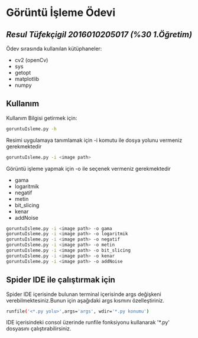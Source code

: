 # Görüntü İşleme Ödevi
## _Resul Tüfekçigil 2016010205017 (%30 1.Öğretim)_

Ödev sırasında kullanılan kütüphaneler:
- cv2 (openCv)
- sys
- getopt
- matplotlib
- numpy

## Kullanım
Kullanım Bilgisi getirmek için:
```sh
goruntuIsleme.py -h
```
Resimi uygulamaya tanımlamak için -i komutu ile dosya yolunu vermeniz gerekmektedir
```sh
goruntuIsleme.py -i <image path>
```
Görüntü işleme yapmak için -o ile seçenek vermeniz gerekmektedir
- gama
- logaritmik
- negatif
- metin
- bit_slicing
- kenar
- addNoise
```sh
goruntuIsleme.py -i <image path> -o gama
goruntuIsleme.py -i <image path> -o logaritmik
goruntuIsleme.py -i <image path> -o negatif
goruntuIsleme.py -i <image path> -o metin
goruntuIsleme.py -i <image path> -o bit_slicing
goruntuIsleme.py -i <image path> -o kenar
goruntuIsleme.py -i <image path> -o addNoise
```
## Spider IDE ile çalıştırmak için 
Spider IDE içerisinde bulunan terminal içerisinde args değişkeni verebilmektesiniz.Bunun için aşağıdaki args kısmını özelleştiriniz.
```sh
runfile('<*.py yolu>',args='args', wdir='*.py konumu')
```
IDE içerisindeki consol üzerinde runfile fonksiyonu kullanarak '*.py' dosyasını çalıştırabilirsiniz.
